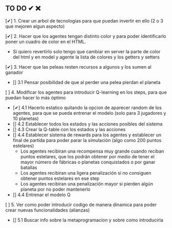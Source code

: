 ## TO DO ✔ ❌

[✔] 1. Crear un arbol de tecnologias para que puedan invertir en ello (2 o 3 que mejoren algun aspecto)

[✔] 2. Hacer que los agentes tengan distinto color y para poder identificarlo poner un cuadro de color en el HTML.
- Si quiero revertirlo solo tengo que cambiar en server la parte de color del html y en model y agente la lista de colores y los getters y setters

[✔] 3. Hacer que las peleas resten recursos a algunos y los sumen al ganador
- [] 3.1 Pensar posibilidad de que al perder una pelea pierdan el planeta

[ ] 4. Modificar los agentes para introducir Q-learning en los steps, para que puedan hacer lo más óptimo 
- [✔] 4.1 Hacerlo estatico quitando la opcion de aparecer random de los agentes, para que se pueda entrenar el modelo (solo para 3 jugadores y 10 planetas)
- [] 4.2 Establecer todos los estados y las acciones posibles del sistema
- [] 4.3 Crear la Q-table con los estados y las acciones
- [] 4.4 Establecer sistema de rewards para los agentes y establecer un final de partida para poder parar la simulación (algo como 200 puntos estelares)
  - Los agentes recibiran una recompensa muy grande cuando reciban puntos estelares, que los podrán obtener por medio de tener el mayor número de fábricas o planetas conquistados o por ganar batallas
  - Los agentes recibiran una ligera penalización si no consiguen obtener puntos estelares en ese step
  - Los agentes recibiran una penalización mayor si pierden algún planeta por no poder mantenerlo 
- [] 4.4 Entrenar el modelo Q

[ ] 5. Ver como poder introducir codigo de manera dinamica para poder crear nuevas funcionalidades (alianzas)
- [] 5.1 Buscar info sobre la metaprogramacion y sobre como introducirla


